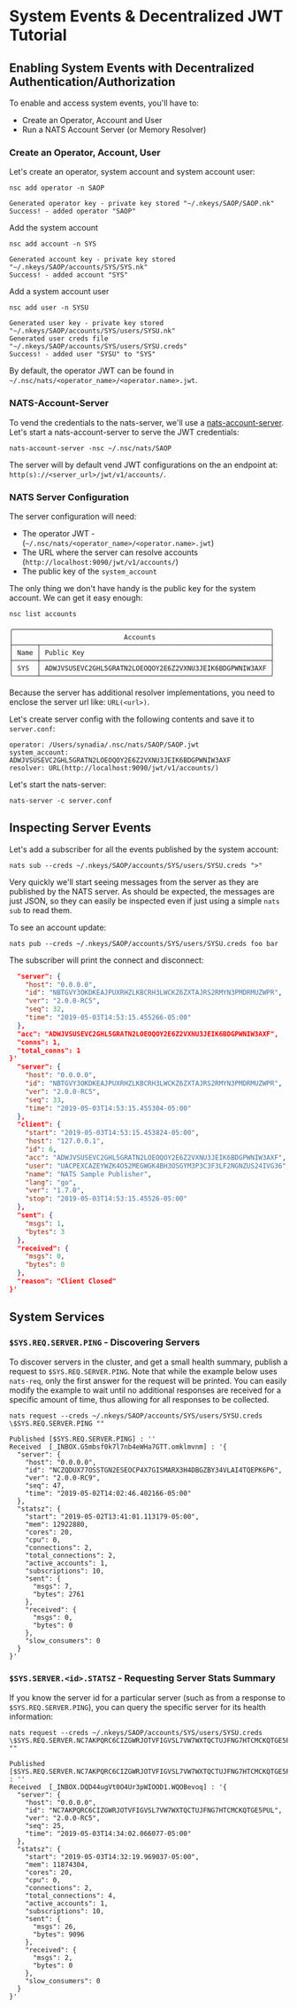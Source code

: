 # System Events & Decentralized JWT Tutorial

## Enabling System Events with Decentralized Authentication/Authorization

To enable and access system events, you'll have to:

* Create an Operator, Account and User
* Run a NATS Account Server \(or Memory Resolver\)

### Create an Operator, Account, User

Let's create an operator, system account and system account user:

```shell
nsc add operator -n SAOP
```
```text
Generated operator key - private key stored "~/.nkeys/SAOP/SAOP.nk"
Success! - added operator "SAOP"
```

Add the system account
```shell
nsc add account -n SYS
```
```text
Generated account key - private key stored "~/.nkeys/SAOP/accounts/SYS/SYS.nk"
Success! - added account "SYS"
```

Add a system account user
```shell
nsc add user -n SYSU
```
```text
Generated user key - private key stored "~/.nkeys/SAOP/accounts/SYS/users/SYSU.nk"
Generated user creds file "~/.nkeys/SAOP/accounts/SYS/users/SYSU.creds"
Success! - added user "SYSU" to "SYS"
```

By default, the operator JWT can be found in `~/.nsc/nats/<operator_name>/<operator.name>.jwt`.

### NATS-Account-Server

To vend the credentials to the nats-server, we'll use a [nats-account-server](../../../legacy/nas/). Let's start a nats-account-server to serve the JWT credentials:

```shell
nats-account-server -nsc ~/.nsc/nats/SAOP
```

The server will by default vend JWT configurations on the an endpoint at: `http(s)://<server_url>/jwt/v1/accounts/`.

### NATS Server Configuration

The server configuration will need:

* The operator JWT - \(`~/.nsc/nats/<operator_name>/<operator.name>.jwt`\)
* The URL where the server can resolve accounts \(`http://localhost:9090/jwt/v1/accounts/`\)
* The public key of the `system_account`

The only thing we don't have handy is the public key for the system account. We can get it easy enough:

```shell
nsc list accounts 
```
```text
╭─────────────────────────────────────────────────────────────────╮
│                            Accounts                             │
├──────┬──────────────────────────────────────────────────────────┤
│ Name │ Public Key                                               │
├──────┼──────────────────────────────────────────────────────────┤
│ SYS  │ ADWJVSUSEVC2GHL5GRATN2LOEOQOY2E6Z2VXNU3JEIK6BDGPWNIW3AXF │
╰──────┴──────────────────────────────────────────────────────────╯
```

Because the server has additional resolver implementations, you need to enclose the server url like: `URL(<url>)`.

Let's create server config with the following contents and save it to `server.conf`:

```text
operator: /Users/synadia/.nsc/nats/SAOP/SAOP.jwt
system_account: ADWJVSUSEVC2GHL5GRATN2LOEOQOY2E6Z2VXNU3JEIK6BDGPWNIW3AXF
resolver: URL(http://localhost:9090/jwt/v1/accounts/)
```

Let's start the nats-server:

```shell
nats-server -c server.conf
```

## Inspecting Server Events

Let's add a subscriber for all the events published by the system account:

```shell
nats sub --creds ~/.nkeys/SAOP/accounts/SYS/users/SYSU.creds ">"
```

Very quickly we'll start seeing messages from the server as they are published by the NATS server. As should be expected, the messages are just JSON, so they can easily be inspected even if just using a simple `nats sub` to read them.

To see an account update:

```shell
nats pub --creds ~/.nkeys/SAOP/accounts/SYS/users/SYSU.creds foo bar
```

The subscriber will print the connect and disconnect:

```json
  "server": {
    "host": "0.0.0.0",
    "id": "NBTGVY3OKDKEAJPUXRHZLKBCRH3LWCKZ6ZXTAJRS2RMYN3PMDRMUZWPR",
    "ver": "2.0.0-RC5",
    "seq": 32,
    "time": "2019-05-03T14:53:15.455266-05:00"
  },
  "acc": "ADWJVSUSEVC2GHL5GRATN2LOEOQOY2E6Z2VXNU3JEIK6BDGPWNIW3AXF",
  "conns": 1,
  "total_conns": 1
}'
  "server": {
    "host": "0.0.0.0",
    "id": "NBTGVY3OKDKEAJPUXRHZLKBCRH3LWCKZ6ZXTAJRS2RMYN3PMDRMUZWPR",
    "ver": "2.0.0-RC5",
    "seq": 33,
    "time": "2019-05-03T14:53:15.455304-05:00"
  },
  "client": {
    "start": "2019-05-03T14:53:15.453824-05:00",
    "host": "127.0.0.1",
    "id": 6,
    "acc": "ADWJVSUSEVC2GHL5GRATN2LOEOQOY2E6Z2VXNU3JEIK6BDGPWNIW3AXF",
    "user": "UACPEXCAZEYWZK4O52MEGWGK4BH3OSGYM3P3C3F3LF2NGNZUS24IVG36",
    "name": "NATS Sample Publisher",
    "lang": "go",
    "ver": "1.7.0",
    "stop": "2019-05-03T14:53:15.45526-05:00"
  },
  "sent": {
    "msgs": 1,
    "bytes": 3
  },
  "received": {
    "msgs": 0,
    "bytes": 0
  },
  "reason": "Client Closed"
}'
```

## System Services

### `$SYS.REQ.SERVER.PING` - Discovering Servers

To discover servers in the cluster, and get a small health summary, publish a request to `$SYS.REQ.SERVER.PING`. Note that while the example below uses `nats-req`, only the first answer for the request will be printed. You can easily modify the example to wait until no additional responses are received for a specific amount of time, thus allowing for all responses to be collected.

```shell
nats request --creds ~/.nkeys/SAOP/accounts/SYS/users/SYSU.creds \$SYS.REQ.SERVER.PING ""
```
```text
Published [$SYS.REQ.SERVER.PING] : ''
Received  [_INBOX.G5mbsf0k7l7nb4eWHa7GTT.omklmvnm] : '{
  "server": {
    "host": "0.0.0.0",
    "id": "NCZQDUX77OSSTGN2ESEOCP4X7GISMARX3H4DBGZBY34VLAI4TQEPK6P6",
    "ver": "2.0.0-RC9",
    "seq": 47,
    "time": "2019-05-02T14:02:46.402166-05:00"
  },
  "statsz": {
    "start": "2019-05-02T13:41:01.113179-05:00",
    "mem": 12922880,
    "cores": 20,
    "cpu": 0,
    "connections": 2,
    "total_connections": 2,
    "active_accounts": 1,
    "subscriptions": 10,
    "sent": {
      "msgs": 7,
      "bytes": 2761
    },
    "received": {
      "msgs": 0,
      "bytes": 0
    },
    "slow_consumers": 0
  }
}'
```

### `$SYS.SERVER.<id>.STATSZ` - Requesting Server Stats Summary

If you know the server id for a particular server \(such as from a response to `$SYS.REQ.SERVER.PING`\), you can query the specific server for its health information:

```shell
nats request --creds ~/.nkeys/SAOP/accounts/SYS/users/SYSU.creds \$SYS.REQ.SERVER.NC7AKPQRC6CIZGWRJOTVFIGVSL7VW7WXTQCTUJFNG7HTCMCKQTGE5PUL.STATSZ ""
```
```text
Published [$SYS.REQ.SERVER.NC7AKPQRC6CIZGWRJOTVFIGVSL7VW7WXTQCTUJFNG7HTCMCKQTGE5PUL.STATSZ] : ''
Received  [_INBOX.DQD44ugVt0O4Ur3pWIOOD1.WQOBevoq] : '{
  "server": {
    "host": "0.0.0.0",
    "id": "NC7AKPQRC6CIZGWRJOTVFIGVSL7VW7WXTQCTUJFNG7HTCMCKQTGE5PUL",
    "ver": "2.0.0-RC5",
    "seq": 25,
    "time": "2019-05-03T14:34:02.066077-05:00"
  },
  "statsz": {
    "start": "2019-05-03T14:32:19.969037-05:00",
    "mem": 11874304,
    "cores": 20,
    "cpu": 0,
    "connections": 2,
    "total_connections": 4,
    "active_accounts": 1,
    "subscriptions": 10,
    "sent": {
      "msgs": 26,
      "bytes": 9096
    },
    "received": {
      "msgs": 2,
      "bytes": 0
    },
    "slow_consumers": 0
  }
}'
```

